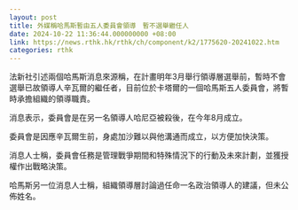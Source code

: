 ```yaml
---
layout: post
title: 外媒稱哈馬斯暫由五人委員會領導　暫不選舉繼任人
date: 2024-10-22 11:36:44.000000000 +08:00
link: https://news.rthk.hk/rthk/ch/component/k2/1775620-20241022.htm
categories: rthk
---
```


法新社引述兩個哈馬斯消息來源稱，在計畫明年3月舉行領導層選舉前，暫時不會選舉已故領導人辛瓦爾的繼任者，目前位於卡塔爾的一個哈馬斯五人委員會，將暫時承擔組織的領導職責。

消息表示，委員會是在另一名領導人哈尼亞被殺後，在今年8月成立。

委員會是因應辛瓦爾生前，身處加沙難以與他溝通而成立，以方便加快決策。

消息人士稱，委員會任務是管理戰爭期間和特殊情況下的行動及未來計劃，並獲授權作出戰略決策。

哈馬斯另一位消息人士稱，組織領導層討論過任命一名政治領導人的建議，但未公佈姓名。
